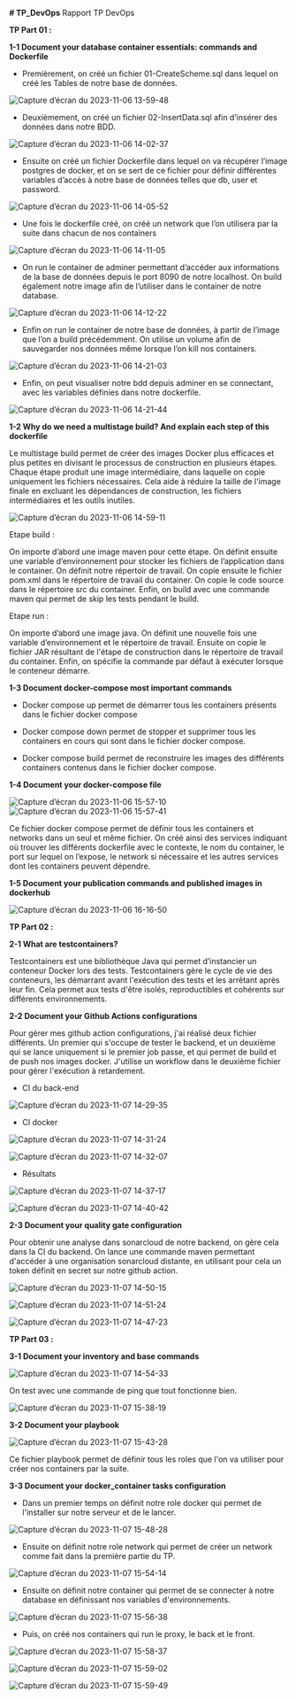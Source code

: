 **# TP_DevOps**
Rapport TP DevOps

**TP Part 01 :**

**1-1 Document your database container essentials: commands and Dockerfile**

- Premièrement, on créé un fichier 01-CreateScheme.sql dans lequel on créé les Tables de notre base de données.

![Capture d’écran du 2023-11-06 13-59-48](https://github.com/ALFONSI-jules/TP_DevOps/assets/73819497/e724d811-0794-4994-87ed-ef19dbca3522)

                                                              
- Deuxièmement, on créé un fichier 02-InsertData.sql afin d’insérer des données dans notre BDD.

![Capture d’écran du 2023-11-06 14-02-37](https://github.com/ALFONSI-jules/TP_DevOps/assets/73819497/803137bd-8a60-4182-877b-84cf8fc457d7)

- Ensuite on créé un fichier Dockerfile dans lequel on va récupérer l’image postgres de docker, et on se sert de ce fichier pour définir différentes variables d’accès à notre base de données telles que db, user et password.

![Capture d’écran du 2023-11-06 14-05-52](https://github.com/ALFONSI-jules/TP_DevOps/assets/73819497/6a0449fe-c66b-474e-b845-7d5516a03cce)


- Une fois le dockerfile créé, on créé un network que l’on utilisera par la suite dans chacun de nos containers

![Capture d’écran du 2023-11-06 14-11-05](https://github.com/ALFONSI-jules/TP_DevOps/assets/73819497/3f3494cb-7ab2-403e-a3e1-4f9870451706)

 
- On run le container de adminer permettant d’accéder aux informations de la base de données depuis le port 8090 de notre localhost. On build également notre image afin de l’utiliser dans le container de notre database.

![Capture d’écran du 2023-11-06 14-12-22](https://github.com/ALFONSI-jules/TP_DevOps/assets/73819497/825ae296-2c30-4b8d-8b97-508277e422e5)

 
- Enfin on run le container de notre base de données, à partir de l’image que l’on a build précédemment. On utilise un volume afin de sauvegarder nos données même lorsque l’on kill nos containers.

![Capture d’écran du 2023-11-06 14-21-03](https://github.com/ALFONSI-jules/TP_DevOps/assets/73819497/9545de62-fe1f-4116-9ec8-c41ca287ef21)

 
- Enfin, on peut visualiser notre bdd depuis adminer en se connectant, avec les variables définies dans notre dockerfile.

![Capture d’écran du 2023-11-06 14-21-44](https://github.com/ALFONSI-jules/TP_DevOps/assets/73819497/10b103fb-bc50-4831-838b-43e2f4ea4383)


**1-2 Why do we need a multistage build? And explain each step of this dockerfile**

Le multistage build permet de créer des images Docker plus efficaces et plus petites en divisant le processus de construction en plusieurs étapes. Chaque étape produit une image intermédiaire, dans laquelle on copie uniquement les fichiers nécessaires. Cela aide à réduire la taille de l'image finale en excluant les dépendances de construction, les fichiers intermédiaires et les outils inutiles.

![Capture d’écran du 2023-11-06 14-59-11](https://github.com/ALFONSI-jules/TP_DevOps/assets/73819497/e1ef3eef-9f93-4a64-b834-9846d64533af)


Etape build :

On importe d’abord une image maven pour cette étape. On définit ensuite une variable d’environnement pour stocker les fichiers de l’application dans le container. On définit notre répertoir de travail. On copie ensuite le fichier pom.xml dans le répertoire de travail du container. On copie le code source dans le répertoire src du container. Enfin, on build avec une commande maven qui permet de skip les tests pendant le build.

Etape run :

On importe d’abord une image java. On définit une nouvelle fois une variable d’environnement et le répertoire de travail. Ensuite on copie le fichier JAR résultant de l'étape de construction dans le répertoire de travail du container. Enfin, on spécifie la commande par défaut à exécuter lorsque le conteneur démarre. 

**1-3 Document docker-compose most important commands**

- Docker compose up permet de démarrer tous les containers présents dans le fichier docker compose

- Docker compose down permet de stopper et supprimer tous les containers en cours qui sont dans le fichier docker compose.

- Docker compose build permet de reconstruire les images des différents containers contenus dans le fichier docker compose.

**1-4 Document your docker-compose file** 


![Capture d’écran du 2023-11-06 15-57-10](https://github.com/ALFONSI-jules/TP_DevOps/assets/73819497/1738c994-1fa8-48d5-b4d8-d5064967ee70)
![Capture d’écran du 2023-11-06 15-57-41](https://github.com/ALFONSI-jules/TP_DevOps/assets/73819497/dc814630-b325-40f8-955a-6297efcd927c)


Ce fichier docker compose permet de définir tous les containers et networks dans un seul et même fichier. On créé ainsi des services indiquant où trouver les différents dockerfile avec le contexte, le nom du container, le port sur lequel on l’expose, le network si nécessaire et les autres services dont les containers peuvent dépendre.

**1-5 Document your publication commands and published images in dockerhub**

![Capture d’écran du 2023-11-06 16-16-50](https://github.com/ALFONSI-jules/TP_DevOps/assets/73819497/7213a9d5-d643-4dce-aba5-63756620f0c8)

**TP Part 02 :**

**2-1 What are testcontainers?**

Testcontainers est une bibliothèque Java qui permet d’instancier un conteneur Docker lors des tests. Testcontainers gère le cycle de vie des conteneurs, les démarrant avant l'exécution des tests et les arrêtant après leur fin. Cela permet aux tests d'être isolés, reproductibles et cohérents sur différents environnements.

**2-2 Document your Github Actions configurations**

Pour gérer mes github action configurations, j'ai réalisé deux fichier différents. Un premier qui s'occupe de tester le backend, et un deuxième qui se lance uniquement si le premier job passe, et qui permet de build et de push nos images docker. J'utilise un workflow dans le deuxième fichier pour gérer l'exécution à retardement.

- CI du back-end

![Capture d’écran du 2023-11-07 14-29-35](https://github.com/ALFONSI-jules/TP_DevOps/assets/73819497/bef44164-915b-4c7c-8511-386e46f64141)

- CI docker

![Capture d’écran du 2023-11-07 14-31-24](https://github.com/ALFONSI-jules/TP_DevOps/assets/73819497/ab40151d-a6c3-45ab-b3b6-a1ffae42c1df)

![Capture d’écran du 2023-11-07 14-32-07](https://github.com/ALFONSI-jules/TP_DevOps/assets/73819497/b6c30526-2fc5-41e1-b76f-fab6a6097b21)

- Résultats

![Capture d’écran du 2023-11-07 14-37-17](https://github.com/ALFONSI-jules/TP_DevOps/assets/73819497/6d52fef8-0132-45ba-84dc-49a06b4adf62)

![Capture d’écran du 2023-11-07 14-40-42](https://github.com/ALFONSI-jules/TP_DevOps/assets/73819497/63975895-7d50-468a-9919-9a0ac9aa7f89)



**2-3 Document your quality gate configuration**

Pour obtenir une analyse dans sonarcloud de notre backend, on gère cela dans la CI du backend. On lance une commande maven permettant d'accéder à une organisation sonarcloud distante, en utilisant pour cela un token définit en secret sur notre github action.

![Capture d’écran du 2023-11-07 14-50-15](https://github.com/ALFONSI-jules/TP_DevOps/assets/73819497/80b107d6-a339-4926-af6f-a58d9fa108a9)

![Capture d’écran du 2023-11-07 14-51-24](https://github.com/ALFONSI-jules/TP_DevOps/assets/73819497/917a7b58-2820-4554-a414-5a9deebfe30f)

![Capture d’écran du 2023-11-07 14-47-23](https://github.com/ALFONSI-jules/TP_DevOps/assets/73819497/b0a1023f-23e1-4ce8-a040-a84180c480ed)


**TP Part 03 :**

**3-1 Document your inventory and base commands**

![Capture d’écran du 2023-11-07 14-54-33](https://github.com/ALFONSI-jules/TP_DevOps/assets/73819497/670064f6-adb9-4140-87fb-be8d4df0d4c0)

On test avec une commande de ping que tout fonctionne bien.

![Capture d’écran du 2023-11-07 15-38-19](https://github.com/ALFONSI-jules/TP_DevOps/assets/73819497/f30604e4-6b3f-4083-b5a3-e3b7a34b19e7)

**3-2 Document your playbook**

![Capture d’écran du 2023-11-07 15-43-28](https://github.com/ALFONSI-jules/TP_DevOps/assets/73819497/224a154c-1600-4249-b405-dbb284497dbb)

Ce fichier playbook permet de définir tous les roles que l'on va utiliser pour créer nos containers par la suite.

**3-3 Document your docker_container tasks configuration**

- Dans un premier temps on définit notre role docker qui permet de l'installer sur notre serveur et de le lancer.

![Capture d’écran du 2023-11-07 15-48-28](https://github.com/ALFONSI-jules/TP_DevOps/assets/73819497/baa89606-0323-48c6-82ca-e5bece58a239)

- Ensuite on définit notre role network qui permet de créer un network comme fait dans la première partie du TP.

![Capture d’écran du 2023-11-07 15-54-14](https://github.com/ALFONSI-jules/TP_DevOps/assets/73819497/e4536ffd-d318-4c7e-9994-5f8d79bc87d8)

- Ensuite on définit notre container qui permet de se connecter à notre database en définissant nos variables d'environnements.

![Capture d’écran du 2023-11-07 15-56-38](https://github.com/ALFONSI-jules/TP_DevOps/assets/73819497/d519ae29-2d82-4865-957d-dd855f377bf7)

- Puis, on créé nos containers qui run le proxy, le back et le front.

![Capture d’écran du 2023-11-07 15-58-37](https://github.com/ALFONSI-jules/TP_DevOps/assets/73819497/cb7e74de-6e1c-4499-a638-2863bc988a3e)

![Capture d’écran du 2023-11-07 15-59-02](https://github.com/ALFONSI-jules/TP_DevOps/assets/73819497/4c77be9d-2617-4961-9ac6-cb84c3185de0)

![Capture d’écran du 2023-11-07 15-59-49](https://github.com/ALFONSI-jules/TP_DevOps/assets/73819497/e3c03171-b7b7-4544-8805-2c3c0664cf46)
